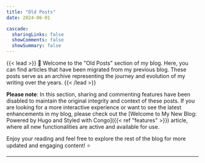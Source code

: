 ```yaml
---
title: "Old Posts"
date: 2024-06-01

cascade:
  sharingLinks: false
  showComments: false
  showSummary: false
---
```


{{< lead >}}
:wave: Welcome to the "Old Posts" section of my blog. Here, you can find articles that have been migrated from my previous blog. These posts serve as an archive representing the journey and evolution of my writing over the years.
{{< /lead >}}

**Please note**: In this section, sharing and commenting features have been disabled to maintain the original integrity and context of these posts. If you are looking for a more interactive experience or want to see the latest enhancements in my blog, please check out the [Welcome to My New Blog: Powered by Hugo and Styled with Congo]({{< ref "features" >}}) article, where all new functionalities are active and available for use.

Enjoy your reading and feel free to explore the rest of the blog for more updated and engaging content! :star:

---
